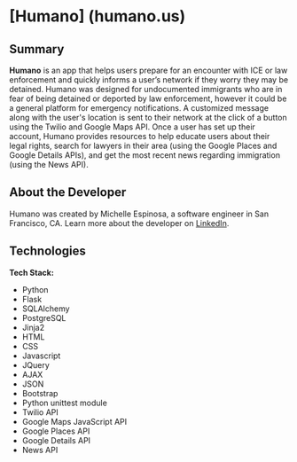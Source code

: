 # [Humano] (humano.us)

## Summary

**Humano** is an app that helps users prepare for an encounter with ICE or law enforcement and quickly informs a user’s network if they worry they may be detained. Humano was designed for undocumented immigrants who are in fear of being detained or deported by law enforcement, however it could be a general platform for emergency notifications. A customized message along with the user's location is sent to their network at the click of a button using the Twilio and Google Maps API. Once a user has set up their account, Humano provides resources to help educate users about their legal rights,  search for lawyers in their area (using the Google Places and Google Details APIs), and get the most recent news regarding immigration (using the News API).

## About the Developer

Humano was created by Michelle Espinosa, a software engineer in San Francisco, CA. Learn more about the developer on [LinkedIn](https://www.linkedin.com/in/michelle-espinosa/).

## Technologies

**Tech Stack:**

- Python
- Flask
- SQLAlchemy
- PostgreSQL
- Jinja2
- HTML
- CSS
- Javascript
- JQuery
- AJAX
- JSON
- Bootstrap
- Python unittest module
- Twilio API
- Google Maps JavaScript API
- Google Places API
- Google Details API
- News API
